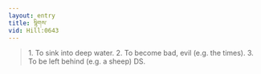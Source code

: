 ```yaml
---
layout: entry
title: སྙིགས་
vid: Hill:0643
---
```

> 1\. To sink into deep water\. 2\. To become bad, evil (e\.g\. the times)\. 3\. To be left behind (e\.g\. a sheep) DS\.


